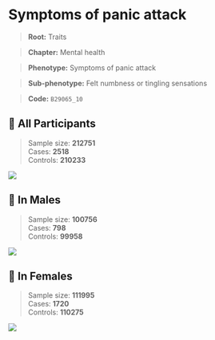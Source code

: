 # Symptoms of panic attack
> **Root:** Traits  

> **Chapter:** Mental health  

> **Phenotype:** Symptoms of panic attack  

> **Sub-phenotype:** Felt numbness or tingling sensations  

> **Code:** `B29065_10`

## 🧪 All Participants  
> Sample size: **212751**  
> Cases: **2518**  
> Controls: **210233**
<img src="/Traits/Figures/ALL/B29065_10.png"/>
<CsvTable src="/public/Traits/Data/ALL/LG_B29065_10.csv" label="🔍 View full results" />

## 👨 In Males  
> Sample size: **100756**  
> Cases: **798**  
> Controls: **99958**
<img src="/Traits/Figures/Male/B29065_10.png"/>
<CsvTable src="/public/Traits/Data/Male/LG_B29065_10.csv" label="🔍 View full results" />

## 👩 In Females  
> Sample size: **111995**  
> Cases: **1720**  
> Controls: **110275**
<img src="/Traits/Figures/Female/B29065_10.png"/>
<CsvTable src="/public/Traits/Data/Female/LG_B29065_10.csv" label="🔍 View full results" />

